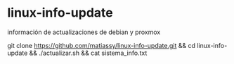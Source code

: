 # linux-info-update
información de actualizaciones de debian y proxmox


git clone https://github.com/matiassy/linux-info-update.git && cd linux-info-update && ./actualizar.sh && cat sistema_info.txt
